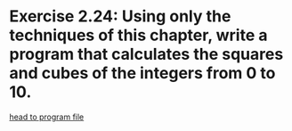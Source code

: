 # Exercise 2.24: Using only the techniques of this chapter, write a program that calculates the squares and cubes of the integers from 0 to 10.

[head to program file](02_24.cpp)
